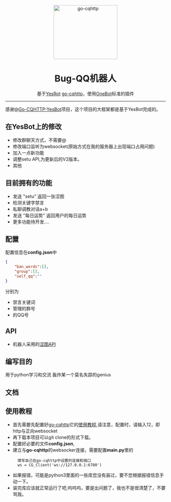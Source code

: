 <p align="center">
  <a href="https://github.com/we-worker/BugBot"><img src="https://bkimg.cdn.bcebos.com/pic/8ad4b31c8701a18b45376361902f07082938fec4?x-bce-process=image/resize,m_lfit,w_268,limit_1/format,f_jpg" width="200" height="170" alt="go-cqhttp"></a>
</p>


<div align="center">

# Bug-QQ机器人

 基于[YesRot](https://github.com/Yang9999999/Go-CQHTTP-YesBot) [go-cqhttp](https://github.com/Mrs4s/go-cqhttp)，使用[OneBot](https://github.com/howmanybots/onebot)标准的插件 

</div>


---

感谢@[Go-CQHTTP-YesBot](https://github.com/Yang9999999/Go-CQHTTP-YesBot)项目，这个项目的大框架都是基于YesBot完成的。

## 在YesBot上的修改
- 修改群聊天方式，不需要@
- 修改端口监听为websocket(原始方式在我的服务器上出现端口占用问题)
- 加入一点新功能
- 调整setu API,为更新后的V2版本。
- 其他

## 目前拥有的功能

- 发送 "setu" 返回一张涩图
- 检测关键字禁言
- 私聊调教对话a+b
- 发送 "每日运势" 返回用户的每日运势
- 更多功能待开发....

## 配置

配置信息在**config.json**中

```json
{
    "ban_words":[], 
    "group":[],
    "self_qq":""
}
```

分别为 

- 禁言关键词
- 管理的群号
- 的QQ号

## API

- 机器人采用的[涩图API](https://api.lolicon.app/#/setu)

## 编写目的

用于python学习和交流
轰炸某一个莫名失踪的genius



## 文档




## 使用教程
- 首先需要先配置好[go-cqhttp](https://github.com/Mrs4s/go-cqhttp/releases)它的[使用教程](https://docs.go-cqhttp.org/guide/quick_start.html),请注意，配置时，请输入12，即http与正向websocket
- 再下载本项目可以git clone的形式下载。
- 配置好必要的文件**config.json**,
- 建立与**go-cqhttp**的websocker连接，需要配置**main.py**里的
  ```
    填写自己在go-cqhttp中设置的连接和端口
    ws = CG_Client('ws://127.0.0.1:6700')
  ```
- 如果报错，可能是python3里面的一些库您没有装过，要不您根据报错信息手动一下。
- 装完库应该就正常运行了吧,呜呜呜，要是出问题了，我也不是很清楚了，不要骂我。
